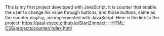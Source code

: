 This is my first project developed with JavaScript. It is counter that enable the user to change his value through buttons, and those buttons, same as the counter displsy,
are implemented with JavaScript.
Here is the link to the project:
https://paul-royce.github.io/Start2Impact---HTML-CSS/projects/counter/index.html
